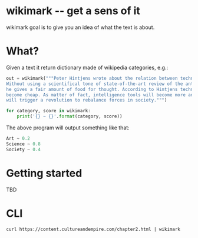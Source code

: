 # wikimark -- get a sens of it

wikimark goal is to give you an idea of what the text is about.

# What?

Given a text it return dictionary made of wikipedia categories, e.g.:

```python
out = wikimark("""Peter Hintjens wrote about the relation between technology and culture.
Without using a scientifical tone of state-of-the-art review of the anthroposcene antropology,
he gives a fair amount of food for thought. According to Hintjens technology is doomed to
become cheap. As matter of fact, intelligence tools will become more and more accessible which
will trigger a revolution to rebalance forces in society.""")

for category, score in wikimark:
    print('{} ~ {}'.format(category, score))
```

The above program will output something like that:

```python
Art ~ 0.2
Science ~ 0.8
Society ~ 0.4
```

# Getting started

TBD

# CLI

```
curl https://content.cultureandempire.com/chapter2.html | wikimark
```
